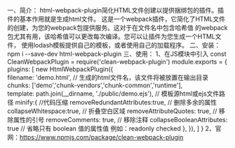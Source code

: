 一、简介：
    html-webpack-plugin简化HTML文件创建以提供捆绑包的插件。插件的基本作用就是生成html文件。
    这是一个webpack插件，它简化了HTML文件的创建，为您的webpack包提供服务。这对于在文件名中包含哈希值
    的webpack包尤其有用，该哈希值可以更改每次编译。您可以让插件为您生成一个HTML文件，
    使用lodash模板提供自己的模板，或者使用自己的加载程序。
二、安装：
    npm i --save-dev html-webpack-plugin
三、使用：
    1、在JS模块中引入
        const CleanWebpackPlugin = require('clean-webpack-plugin')
        module.exports = {
            plugins: [
                new HtmlWebpackPlugin({            
                    filename: 'demo.html', // 生成的html文件名，该文件将被放置在输出目录
                    chunks: ['demo','chunk-vendors','chunk-common','runtime'],            
                    template: path.join(__dirname, './public/demo.ejs'),    // 模板源html或ejs文件路径
                    minify:{  //代码压缩
                            removeRedundantAttributes:true, // 删除多余的属性
                            collapseWhitespace:true, // 折叠空白区域
                            removeAttributeQuotes: true, // 移除属性的引号
                            removeComments: true, // 移除注释
                            collapseBooleanAttributes: true // 省略只有 boolean 值的属性值 例如：readonly checked
                    },
                }),
            ]
        }
    2、官网：https://www.npmjs.com/package/clean-webpack-plugin
